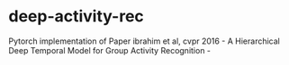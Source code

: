 # deep-activity-rec
Pytorch implementation of Paper ibrahim et al, cvpr 2016 - A Hierarchical Deep Temporal Model for Group Activity Recognition -
